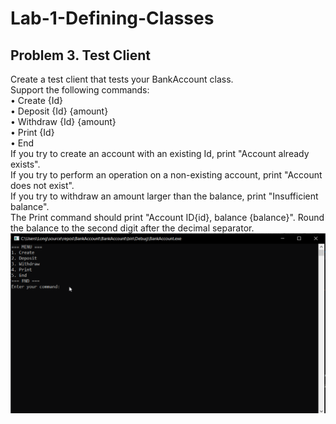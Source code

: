 # Lab-1-Defining-Classes
## Problem 3. Test Client
Create a test client that tests your BankAccount class.</br>
Support the following commands:</br>
•	Create {Id}</br>
•	Deposit {Id} {amount}</br>
•	Withdraw {Id} {amount}</br>
•	Print {Id}</br>
•	End</br>
If you try to create an account with an existing Id, print "Account already exists".</br>
If you try to perform an operation on a non-existing account, print "Account does not exist".</br>
If you try to withdraw an amount larger than the balance, print "Insufficient balance".</br>
The Print command should print "Account ID{id}, balance {balance}". Round the balance to the second digit after the decimal separator.</br>
![TestClient](./img/TestClient.gif "TestClient 1")
